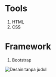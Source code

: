 # Tools
1. HTML
2. CSS

# Framework
1. Bootstrap

![Desain tanpa judul](https://github.com/yongkisatrias/tickitz/assets/121309496/69e748d7-8446-4d04-b46a-7b9a9e9c84b2)
